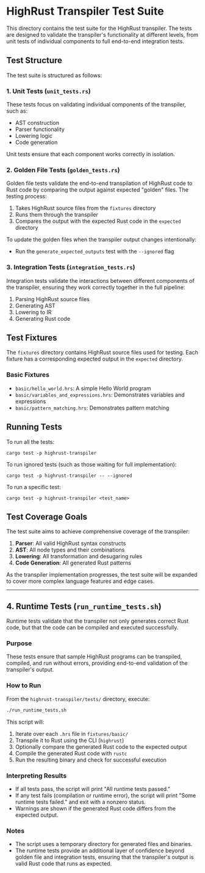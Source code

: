 # HighRust Transpiler Test Suite

This directory contains the test suite for the HighRust transpiler. The tests are designed to validate the transpiler's functionality at different levels, from unit tests of individual components to full end-to-end integration tests.

## Test Structure

The test suite is structured as follows:

### 1. Unit Tests (`unit_tests.rs`)

These tests focus on validating individual components of the transpiler, such as:
- AST construction
- Parser functionality
- Lowering logic
- Code generation

Unit tests ensure that each component works correctly in isolation.

### 2. Golden File Tests (`golden_tests.rs`)

Golden file tests validate the end-to-end transpilation of HighRust code to Rust code by comparing the output against expected "golden" files. The testing process:

1. Takes HighRust source files from the `fixtures` directory
2. Runs them through the transpiler
3. Compares the output with the expected Rust code in the `expected` directory

To update the golden files when the transpiler output changes intentionally:
- Run the `generate_expected_outputs` test with the `--ignored` flag

### 3. Integration Tests (`integration_tests.rs`)

Integration tests validate the interactions between different components of the transpiler, ensuring they work correctly together in the full pipeline:

1. Parsing HighRust source files
2. Generating AST
3. Lowering to IR
4. Generating Rust code

## Test Fixtures

The `fixtures` directory contains HighRust source files used for testing. Each fixture has a corresponding expected output in the `expected` directory.

### Basic Fixtures

- `basic/hello_world.hrs`: A simple Hello World program
- `basic/variables_and_expressions.hrs`: Demonstrates variables and expressions
- `basic/pattern_matching.hrs`: Demonstrates pattern matching

## Running Tests

To run all the tests:
```
cargo test -p highrust-transpiler
```

To run ignored tests (such as those waiting for full implementation):
```
cargo test -p highrust-transpiler -- --ignored
```

To run a specific test:
```
cargo test -p highrust-transpiler <test_name>
```

## Test Coverage Goals

The test suite aims to achieve comprehensive coverage of the transpiler:

1. **Parser**: All valid HighRust syntax constructs
2. **AST**: All node types and their combinations
3. **Lowering**: All transformation and desugaring rules
4. **Code Generation**: All generated Rust patterns

As the transpiler implementation progresses, the test suite will be expanded to cover more complex language features and edge cases.

---

## 4. Runtime Tests (`run_runtime_tests.sh`)

Runtime tests validate that the transpiler not only generates correct Rust code, but that the code can be compiled and executed successfully.

### Purpose

These tests ensure that sample HighRust programs can be transpiled, compiled, and run without errors, providing end-to-end validation of the transpiler's output.

### How to Run

From the `highrust-transpiler/tests/` directory, execute:

```bash
./run_runtime_tests.sh
```

This script will:
1. Iterate over each `.hrs` file in `fixtures/basic/`
2. Transpile it to Rust using the CLI (`highrust`)
3. Optionally compare the generated Rust code to the expected output
4. Compile the generated Rust code with `rustc`
5. Run the resulting binary and check for successful execution

### Interpreting Results

- If all tests pass, the script will print "All runtime tests passed."
- If any test fails (compilation or runtime error), the script will print "Some runtime tests failed." and exit with a nonzero status.
- Warnings are shown if the generated Rust code differs from the expected output.

### Notes

- The script uses a temporary directory for generated files and binaries.
- The runtime tests provide an additional layer of confidence beyond golden file and integration tests, ensuring that the transpiler's output is valid Rust code that runs as expected.